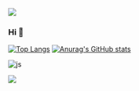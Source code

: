 <img src="https://capsule-render.vercel.app/api?type=waving&color=BDBDC8&height=150&section=header" />

### Hi  👋

<!--
**shindongeok/shindongeok** is a ✨ _special_ ✨ repository because its `README.md` (this file) appears on your GitHub profile.

Here are some ideas to get you started:

- 🔭 I’m currently working on ...
- 🌱 I’m currently learning ...
- 👯 I’m looking to collaborate on ...
- 🤔 I’m looking for help with ...
- 💬 Ask me about ...
- 📫 How to reach me: ...
- 😄 Pronouns: ...
- ⚡ Fun fact: ...
-->

[![Top Langs](https://github-readme-stats.vercel.app/api/top-langs/?username=shindongeok)](https://github.com/anuraghazra/github-readme-stats)
[![Anurag's GitHub stats](https://github-readme-stats.vercel.app/api?username=shindongeok)](https://github.com/anuraghazra/github-readme-stats)

![js]([https://img.shields.io/badge/JavaScript-F7DF1E?style=for-the-badge&logo=JavaScript&logoColor=white](https://img.shields.io/badge/HTML5-E34F26?style=for-the-badge&logo=html5&logoColor=white))


<img src="https://capsule-render.vercel.app/api?type=waving&color=BDBDC8&height=150&section=footer" />
